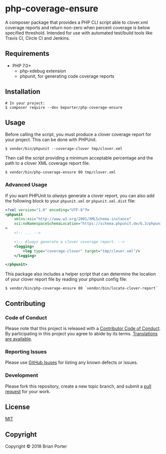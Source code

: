 # php-coverage-ensure

A composer package that provides a PHP CLI script able to clover.xml coverage reports and return non-zero when percent coverage is below specified threshold. Intended for use with automated test/build tools like Travis CI, Circle CI and Jenkins.


## Requirements

* PHP 7.0+
	* php-xdebug extension
	* phpunit, for generating code coverage reports


## Installation

```shell
# In your project:
$ composer require --dev beporter/php-coverage-ensure
```


## Usage

Before calling the script, you must produce a clover coverage report for your project. This can be done with PHPUnit.

```shell
$ vendor/bin/phpunit --coverage-clover tmp/clover.xml
```

Then call the script providing a minimum acceptable percentage and the path to a clover XML coverage report file.

```shell
$ vendor/bin/php-coverage-ensure 80 tmp/clover.xml
```


### Advanced Usage

If you want PHPUnit to _always_ generate a clover report, you can also add the following block to your `phpunit.xml` or `phpunit.xml.dist` file:

```xml
<?xml version="1.0" encoding="UTF-8"?>
<phpunit
    xmlns:xsi="http://www.w3.org/2001/XMLSchema-instance"
    xsi:noNamespaceSchemaLocation="https://schema.phpunit.de/6.3/phpunit.xsd"
>
    <!-- ... -->

    <!-- Always generate a clover coverage report. -->
    <logging>
        <log type="coverage-clover" target="tmp/clover.xml"/>
    </logging>

</phpunit>
```

This package also includes a helper script that can determine the location of your clover report file by reading your phpunit config file:

```shell
$ vendor/bin/php-coverage-ensure 80 `vendor/bin/locate-clover-report`
```


## Contributing


### Code of Conduct

Please note that this project is released with a [Contributor Code of Conduct](CODE_OF_CONDUCT.md). By participating in this project you agree to abide by its terms. [Translations are available](https://www.contributor-covenant.org/translations).


### Reporting Issues

Please use [GitHub Isuses](https://github.com/beporter/php-coverage-ensure/issues) for listing any known defects or issues.


### Development

Please fork this repository, create a new topic branch, and submit a [pull request](https://github.com/beporter/php-coverage-ensure/issues) for your work.


## License

[MIT](LICENSE.md)


## Copyright

Copyright &copy; 2018 Brian Porter
